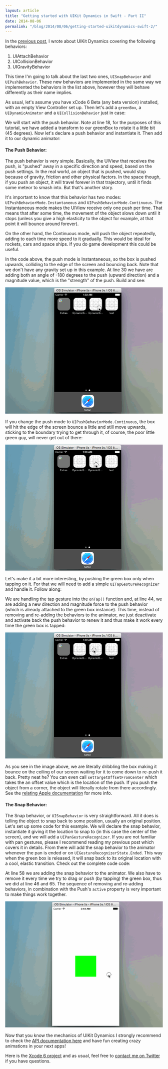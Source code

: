 ```yaml
---
layout: article
title: "Getting started with UIKit Dynamics in Swift - Part II"
date: 2014-08-06
permalink: "/blog/2014/08/06/getting-started-uikitdynamics-swift-2/"
---
```

In the [previous post](//omarfouad.com/blog/2014/08/02/getting-started-uikitdynamics-swift/), I wrote about UIKit Dynamics covering the following behaviors:

1. UIAttachBehavior
2. UICollisionBehavior
3. UIGravityBehavior

This time I'm going to talk about the last two ones, `UISnapBehavior` and `UIPushBehavior`.
These new behaviors are implemented in the same way we implemented the behaviors in the list above, however they will behave differently as their name implies. 

As usual, let's assume you have xCode 6 Beta (any beta version) installed, with an empty View Controller set up. Then let's add a `greenBox`, a `UIDynamicAnimator` and a `UICollisionBehavior` just in case:

<script src="//gist.github.com/omarfouad/a4be0d3b5d10d47c9663.js"></script>

We will start with the push behavior. Note at line 18, for the purposes of this tutorial, we have added a transform to our greenBox to rotate it a little bit (45 degrees). Now let's declare a push behavior and instantiate it. Then add it to our dynamic animator:

<script src="//gist.github.com/omarfouad/08e69d0cdc6f5b9acc15.js"></script>

#### The Push Behavior:

The push behavior is very simple. Basically, the UIView that receives the push, is "pushed" away in a specific direction and speed, based on the push settings. In the real world, an object that is pushed, would stop because of gravity, friction and other physical factors. In the space though, if you push an object, it will travel forever in that trajectory, until it finds some meteor to smash into. But that's another story.

It's important to know that this behavior has two modes: `UIPushBehaviorMode.Instantaneous` and `UIPushBehaviorMode.Continuous`. The Instantaneous mode makes the UIView receive only one push per time. That means that after some time, the movement of the object slows down until it stops (unless you give a high elasticity to the object for example, at that point it will bounce around forever). 

On the other hand, the Continuous mode, will push the object repeatedly, adding to each time more speed to it gradually. This would be ideal for rockets, cars and space ships. If you do game development this could be useful. 

In the code above, the push mode is Instantaneous, so the box is pushed upwards, colliding to the edge of the screen and bouncing back. Note that we don't have any gravity set up in this example. At line 30 we have are adding both an angle of -180 degrees to the push (upward direction) and a magnitude value, which is the "strength" of the push. Build and see:


![](/assets/images/posts/uikitdynamics2-1.gif)


If you change the push mode to `UIPushBehaviorMode.Continuous`, the box will hit the edge of the screen bounce a little and still move upwards, sticking to the boundary trying to get through it, of course, the poor little green guy, will never get out of there: 


![](/assets/images/posts/uikitdynamics2-2.gif)


Let's make it a bit more interesting, by pushing the green box only when tapping on it. For that we will need to add a simple `UITapGestureRecognizer` and handle it. Follow along: 

<script src="https://gist.github.com/omarfouad/f2d1e916bc204a89661d.js"></script>

We are handling the tap gesture into the `onTap()` function and, at line 44, we are adding a new direction and magnitude force to the push behavior (which is already attached to the green box instance). This time, instead of removing and re-adding the behaviors to the animator, we just deactivate and activate back the push behavior to renew it and thus make it work every time the green box is tapped:

![](/assets/images/posts/uikitdynamics2-3.gif)

As you see in the image above, we are literally dribbling the box making it bounce on the ceiling of our screen waiting for it to come down to re-push it back. Pretty neat he? You can even call `setTargetOffsetFromCenter` which takes the an offset value which is the location of the push. If you push the object from a corner, the object will literally rotate from there accordingly. See the [relating Apple documentation](https://developer.apple.com/library/ios/documentation/uikit/reference/UIPushBehavior_Class/Reference/Reference.html#//apple_ref/occ/instm/UIPushBehavior/targetOffsetFromCenterForItem:) for more info.

#### The Snap Behavior:

The Snap behavior, or `UISnapBehavior` is very straightforward. All it does is telling the object to snap back to some position, usually an original position. Let's set up some code for this example. We will declare the snap behavior, instantiate it giving it the location to snap to (in this case the center of the screen), and we will add a `UIPanGestureRecognizer`. If you are not familiar with pan gestures, please I recommend reading my previous post which covers it in details. From there will add the snap behavior to the animator whenever the pan is ended or on `UIGestureRecognizerState.Ended`. This way when the green box is released, it will snap back to its original location with a cool, elastic transition. Check out the complete code code:

<script src="https://gist.github.com/omarfouad/692f8ac36c352bf9e5af.js"></script>

At line 58 we are adding the snap behavior to the animator. We also have to remove it every time we try to drag or push (by tapping) the green box, thus we did at line 46 and 65. The sequence of removing and re-adding behaviors, in combination with the Push's `active` property is very important to make things work together. 

![](/assets/images/posts/uikitdynamics2-4.gif)

Now that you know the mechanics of UIKit Dynamics I strongly recommend to check the [API documentation here](https://developer.apple.com/library/ios/documentation/uikit/reference/UIDynamicAnimator_Class/Reference/Reference.html#//apple_ref/doc/uid/TP40013153) and have fun creating crazy animations in your next apps!

Here is the [Xcode 6 project](https://dl.dropboxusercontent.com/u/3105794/DynamicSquareApp2.zip) and as usual, feel free to [contact me on Twitter](https://twitter.com/omarfouad) if you have questions.